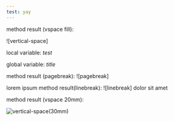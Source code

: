 ```yaml
---
test: yay
---
```


method result (vspace fill):

![vertical-space]

local variable: $test$

global variable: $title$

method result (pagebreak): ![pagebreak]

lorem ipsum method result(linebreak): ![linebreak] dolor sit amet

method result (vspace 20mm):

![vertical-space](20mm)(30mm)

